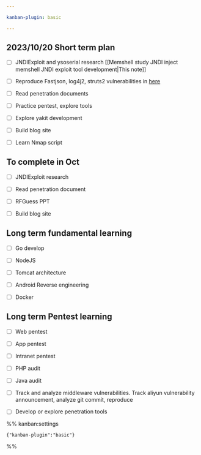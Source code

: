 ```yaml
---

kanban-plugin: basic

---
```


## 2023/10/20 Short term plan

- [ ] JNDIExploit and ysoserial research [[Memshell study JNDI inject memshell JNDI exploit tool development|This note]]
- [ ] Reproduce Fastjson, log4j2, struts2 vulnerabilities in [here](https://mp.weixin.qq.com/s/Y_6ahFAdl1kkuIS_8oTKyg)
- [ ] Read penetration documents
- [ ] Practice pentest, explore tools
- [ ] Explore yakit development
- [ ] Build blog site
- [ ] Learn Nmap script


## To complete in Oct

- [ ] JNDIExploit research
- [ ] Read penetration document
- [ ] RFGuess PPT
- [ ] Build blog site


## Long term fundamental learning

- [ ] Go develop
- [ ] NodeJS
- [ ] Tomcat architecture
- [ ] Android Reverse engineering
- [ ] Docker


## Long term Pentest learning

- [ ] Web pentest
- [ ] App pentest
- [ ] Intranet pentest
- [ ] PHP audit
- [ ] Java audit
- [ ] Track and analyze middleware vulnerabilities. Track aliyun vulnerability announcement, analyze git commit, reproduce
- [ ] Develop or explore penetration tools




%% kanban:settings
```
{"kanban-plugin":"basic"}
```
%%